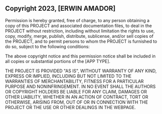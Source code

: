 ## Copyright 2023, [ERWIN AMADOR]

Permission is hereby granted, free of charge, to any person obtaining a copy of this PROJECT and associated documentation files, to deal in the PROJECT without restriction, including without limitation the rights to use, copy, modify, merge, publish, distribute, sublicense, and/or sell copies of the PROJECT, and to permit persons to whom the PROJECT is furnished to do so, subject to the following conditions:

The above copyright notice and this permission notice shall be included in all copies or substantial portions of the [APP TYPE].

THE PROJECT IS PROVIDED "AS IS", WITHOUT WARRANTY OF ANY KIND, EXPRESS OR IMPLIED, INCLUDING BUT NOT LIMITED TO THE WARRANTIES OF MERCHANTABILITY, FITNESS FOR A PARTICULAR PURPOSE AND NONINFRINGEMENT. IN NO EVENT SHALL THE AUTHORS OR COPYRIGHT HOLDERS BE LIABLE FOR ANY CLAIM, DAMAGES OR OTHER LIABILITY, WHETHER IN AN ACTION OF CONTRACT, TORT OR OTHERWISE, ARISING FROM, OUT OF OR IN CONNECTION WITH THE PROJECT OR THE USE OR OTHER DEALINGS IN THE WEBPAGE.
